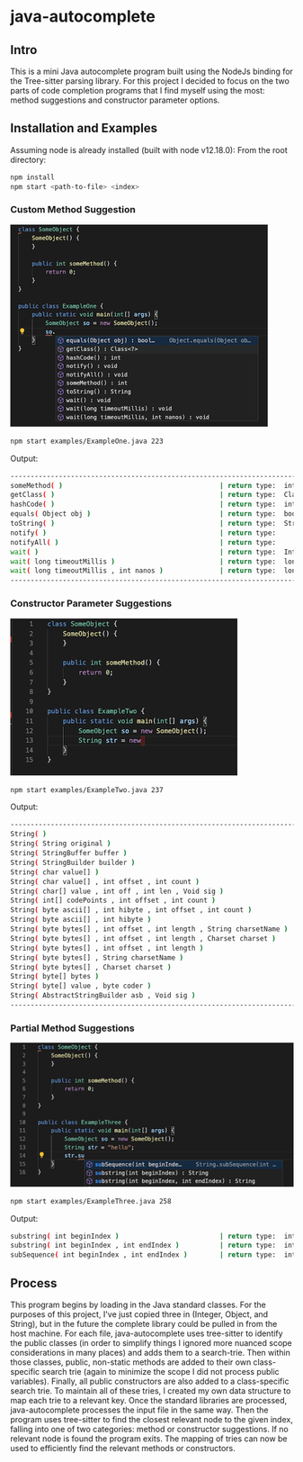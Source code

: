 # java-autocomplete

## Intro

This is a mini Java autocomplete program built using the NodeJs binding for the Tree-sitter parsing library. For this project I decided to focus on the two parts of code completion programs that I find myself using the most: method suggestions and constructor parameter options.

## Installation and Examples

Assuming node is already installed (built with node v12.18.0):
From the root directory:

```sh
npm install
npm start <path-to-file> <index>
```

### Custom Method Suggestion

![Example One](images/ExampleOne.png)

```sh
npm start examples/ExampleOne.java 223
```

Output:

```sh
----------------------------------------------------------------------------------------------------
someMethod( )                                       | return type:  int
getClass( )                                         | return type:  Class
hashCode( )                                         | return type:  int
equals( Object obj )                                | return type:  boolean
toString( )                                         | return type:  String
notify( )                                           | return type:
notifyAll( )                                        | return type:
wait( )                                             | return type:  InterruptedException
wait( long timeoutMillis )                          | return type:  long
wait( long timeoutMillis , int nanos )              | return type:  long
----------------------------------------------------------------------------------------------------
```

### Constructor Parameter Suggestions

![Example One](images/ExampleTwo.png)

```sh
npm start examples/ExampleTwo.java 237
```

Output:

```sh
----------------------------------------------------------------------------------------------------
String( )
String( String original )
String( StringBuffer buffer )
String( StringBuilder builder )
String( char value[] )
String( char value[] , int offset , int count )
String( char[] value , int off , int len , Void sig )
String( int[] codePoints , int offset , int count )
String( byte ascii[] , int hibyte , int offset , int count )
String( byte ascii[] , int hibyte )
String( byte bytes[] , int offset , int length , String charsetName )
String( byte bytes[] , int offset , int length , Charset charset )
String( byte bytes[] , int offset , int length )
String( byte bytes[] , String charsetName )
String( byte bytes[] , Charset charset )
String( byte[] bytes )
String( byte[] value , byte coder )
String( AbstractStringBuilder asb , Void sig )
----------------------------------------------------------------------------------------------------
```

### Partial Method Suggestions

![Example Three](images/ExampleThree.png)

```sh
npm start examples/ExampleThree.java 258
```

Output:

```sh
substring( int beginIndex )                         | return type:  int
substring( int beginIndex , int endIndex )          | return type:  int
subSequence( int beginIndex , int endIndex )        | return type:  int
```

## Process

This program begins by loading in the Java standard classes. For the purposes of this project, I've just copied three in (Integer, Object, and String), but in the future the complete library could be pulled in from the host machine. For each file, java-autocomplete uses tree-sitter to identify the public classes (in order to simplify things I ignored more nuanced scope considerations in many places) and adds them to a search-trie. Then within those classes, public, non-static methods are added to their own class-specific search trie (again to minimize the scope I did not process public variables). Finally, all public constructors are also added to a class-specific search trie. To maintain all of these tries, I created my own data structure to map each trie to a relevant key. Once the standard libraries are processed, java-autocomplete processes the input file in the same way. Then the program uses tree-sitter to find the closest relevant node to the given index, falling into one of two categories: method or constructor suggestions. If no relevant node is found the program exits. The mapping of tries can now be used to efficiently find the relevant methods or constructors.
